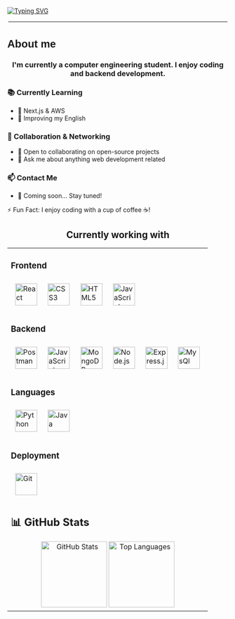 [![Typing SVG](https://readme-typing-svg.demolab.com?font=Fira+Code&duration=3000&pause=500&color=FFFFFFE9&width=430&lines=%C2%A1Hey%2C+%3CCoder%2F%3E!+%F0%9F%9A%80;VargasAPI+here+%F0%9F%92%BB)](https://git.io/typing-svg)

<hr style="border: 2px solid white;">
<h2 style="font-family: Arial, sans-serif; font-size: 24px;">About me</h2>



<h3 align="center">I'm currently a computer engineering student. I enjoy coding and backend development.</h3>


<p>

### 📚 Currently Learning  
- 🌱 Next.js & AWS  
- 📖 Improving my English  

### 🤝 Collaboration & Networking  
- 👯 Open to collaborating on open-source projects  
- 💬 Ask me about anything web development related  

### 📫 Contact Me  
- 🚀 Coming soon... Stay tuned!  

⚡ Fun Fact: I enjoy coding with a cup of coffee ☕! 


<div align="center">
	
	
## Currently working with

<table>
  <tr></tr>
  <tr><td valign="top" width="100%">

### Frontend
    

<div align="left">    
<a href="https://reactjs.org/" target="_blank"><img style="margin: 10px" src="https://profilinator.rishav.dev/skills-assets/react-original-wordmark.svg" alt="React" height="50" /></a>      
<a href="https://www.w3schools.com/css/" target="_blank"><img style="margin: 10px" src="https://profilinator.rishav.dev/skills-assets/css3-original-wordmark.svg" alt="CSS3" height="50" /></a>  
<a href="https://en.wikipedia.org/wiki/HTML5" target="_blank"><img style="margin: 10px" src="https://profilinator.rishav.dev/skills-assets/html5-original-wordmark.svg" alt="HTML5" height="50" /></a>   
<a href="https://www.javascript.com/" target="_blank"><img style="margin: 10px" src="https://profilinator.rishav.dev/skills-assets/javascript-original.svg" alt="JavaScript" height="50" /></a>   
</div>

</td></tr><tr><td valign="top" width="100%">

### Backend

<div align="left"> 
<a href="https://www.postman.com/" target="_blank"><img style="margin: 10px" src="https://uxwing.com/wp-content/themes/uxwing/download/brands-and-social-media/postman-icon.png" alt="Postman" height="50" /></a>  
<a href="https://www.javascript.com/" target="_blank"><img style="margin: 10px" src="https://profilinator.rishav.dev/skills-assets/javascript-original.svg" alt="JavaScript" height="50" /></a>    
<a href="https://www.mongodb.com/" target="_blank"><img style="margin: 10px" src="https://profilinator.rishav.dev/skills-assets/mongodb-original-wordmark.svg" alt="MongoDB" height="50" /></a>  
<a href="https://nodejs.org/" target="_blank"><img style="margin: 10px" src="https://profilinator.rishav.dev/skills-assets/nodejs-original-wordmark.svg" alt="Node.js" height="50" /></a>  
<a href="https://expressjs.com/" target="_blank"><img style="margin: 10px" src="https://profilinator.rishav.dev/skills-assets/express-original-wordmark.svg" alt="Express.js" height="50" /></a>  
<a href="https://www.mysql.com/" target="_blank"><img style="margin: 10px" src="https://www.freepnglogos.com/uploads/logo-mysql-png/logo-mysql-development-mysql-logo-code-icon-9.png" alt="MysQl" height="50" /></a>    
</div>

</td>
</tr>
 <tr><td>
   
   
### Languages

<div align="left">    
<a href="https://www.python.org/" target="_blank"><img style="margin: 10px" src="https://profilinator.rishav.dev/skills-assets/python-original.svg" alt="Python" height="50" /></a>      
<a href="https://www.oracle.com/java/" target="_blank"><img style="margin: 10px" src="https://raw.githubusercontent.com/yurijserrano/Github-Profile-Readme-Logos/042e36c55d4d757621dedc4f03108213fbb57ec4/programming%20languages/java.svg" alt="Java" height="50" /></a>
</div>

</td></tr>
<tr>
<td valign="top" >

### Deployment

<div align="left">  

<a href="https://github.com/" target="_blank"><img style="margin: 10px" src="https://profilinator.rishav.dev/skills-assets/git-scm-icon.svg" alt="Git" height="50" /></a>  

## 📊 GitHub Stats  
<div align="center">
  <img src="https://github-readme-stats.vercel.app/api?username=VargasAPI&show_icons=true&theme=radical" alt="GitHub Stats" height="150" />
  <img src="https://github-readme-stats.vercel.app/api/top-langs/?username=VargasAPI&layout=compact&theme=radical" alt="Top Languages" height="150"/>
</div>

</div>

</td></tr>










</div>
